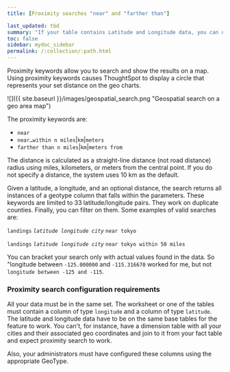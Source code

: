 ```yaml
---
title: [Proximity searches "near" and "farther than"]

last_updated: tbd
summary: "If your table contains Latitude and Longitude data, you can use proximity searches that find entities related to each other by location."
toc: false
sidebar: mydoc_sidebar
permalink: /:collection/:path.html
---
```

Proximity keywords allow you to search and show the results on a map.  Using
proximity keywords causes ThoughtSpot to display a circle that represents your
set distance on the geo charts.

![]({{ site.baseurl }}/images/geospatial_search.png "Geospatial search on a geo area map")

The proximity keywords are:

-   `near`
-   `near…within n miles`|`km`|`meters`
-   `farther than n miles`|`km`|`meters from`

The distance is calculated as a straight-line distance (not road distance)
radius using miles, kilometers, or meters from the central point. If you do not
specify a distance, the system uses 10 km as the default.

Given a latitude, a longitude, and an optional distance, the search returns all
instances of a geotype column that falls within the parameters. These keywords
are limited to 33 latitude/longitude pairs. They work on duplicate counties.
Finally, you can filter on them. Some examples of valid searches are:

`landings` _`latitude longitude city`_ `near tokyo`

`landings` _`latitude longitude city`_ `near tokyo within 50 miles`

 You can bracket your search only with actual values found in the data.  So
 "longitude between `-125.000000` and `-115.316670` worked for me, but not
 `longitude between -125 and -115`.

### Proximity search configuration requirements

All your data must be in the same set. The worksheet or one of the tables must
contain a column of type `longitude` and a column of type `latitude`. The
latitude and longitude data have to be on the same base tables for the feature
to work. You can't, for instance, have a dimension table with all your cities
and their associated geo coordinates and join to it from your fact table and
expect proximity search to work.

Also, your administrators must have configured these columns using the
appropriate GeoType.
